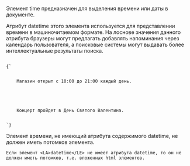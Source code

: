 <p>
	Элемент <LE>time</LE> предназначен для выделения времени или даты в документе.
</p>

<p>
	Атрибут <LE>datetime</LE> этого элемента используется для представлении времени в машиночитаемом формате. На лоснове значения данного атрибута браузеры могут предлагать добавлять напоминания через календарь пользователя, а поисковые системы могут выдавать более интеллектуальные результаты поиска.
</p>


<ExampleBox>
<Code>
{`
<p>
	Магазин открыт с <time>10:00</time> до <time>21:00</time> каждый день.
</p>

<p>
	Концерт пройдет в <time datetime="2022-02-14 20:00">День Святого Валентина</time>.
</p>
`}
</Code>
</ExampleBox>

<p>
	Элемент времени, не имеющий атрибута содержимого datetime, не должен иметь потомков элемента.

	Если элемент <LA>datetime</LE> не имеет атрибута datetime, то он не должен иметь потомков, т.е. вложенных html элементов.
</p>
